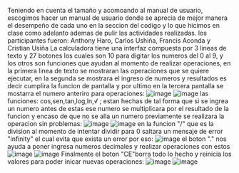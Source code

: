Teniendo en cuenta el tamaño y acomoando al manual de usuario, escogimos hacer un manual de usuario donde se aprecia de mejor manera
el desempeño de cada uno en la seccion del codigo y lo que hicimos en clase como adelanto ademas de pulir las actividades realizadas.
los participantes fueron: Anthony Haro, Carlos Ushiña, Francis Aconda y Cristian Usiña
La calculadora tiene una interfaz compuesta por 3 lineas de texto y 27 botones los cuales son 10 para digitar los numeros del 0 al 9, y los otros son funciones que ayudan al momento de realizar operaciones, en la primera linea de texto se mostraran las operaciones que se quiere ejecutar, en la segunda se mostrara el ingreso de numeros y resultados es decir cumplira la funcion de pantalla y por ultimo en la tercera pantalla se mostarra el numero anteriro para operaciones:
![image](https://github.com/AnthonyHaro/Calculadora/assets/150816518/7699a45e-3ee6-4d9f-ac05-351846d97568)
![image](https://github.com/AnthonyHaro/Calculadora/assets/150816518/fe3ceccd-d355-4e32-87c6-09495d12ea03)
las funciones: cos,sen,tan,log,ln,√ ; estan hechas de tal forma que si se ingrea un numero antes de estas ese numero se multiplicara por el resultado de la funcion y encaso de que no se alla un numero previamente se realizara la operacion sin problemas:
![image](https://github.com/AnthonyHaro/Calculadora/assets/150816518/949c353f-47cd-4dac-b78e-6c85f296a5c7)
![image](https://github.com/AnthonyHaro/Calculadora/assets/150816518/4b3795b8-ce63-4bed-bc53-e16794668e6a)
en la funcion "/" que es la division al momento de intentar dividir para 0 saltara un mensaje de error "infinity" el cual evita que exista un error por eso:
![image](https://github.com/AnthonyHaro/Calculadora/assets/150816518/36eb0fae-6569-4eec-8a46-428f5f419618)
el boton "." nos ayuda a poner ingresa numeros decimales y realizar operaciones con estos
![image](https://github.com/AnthonyHaro/Calculadora/assets/150816518/84f758e8-9575-4c4f-8537-574aa03b4edf)
![image](https://github.com/AnthonyHaro/Calculadora/assets/150816518/460367f0-d740-44d0-8b29-53b660bba649)
Finalmente el boton "CE"borra todo lo hecho y reinicia los valores para poder inicar nuevas operaciones:
![image](https://github.com/AnthonyHaro/Calculadora/assets/150816518/ba4f7ab9-801b-4c6e-8bf7-4749ba324646)
![image](https://github.com/AnthonyHaro/Calculadora/assets/150816518/45235691-8a88-4f20-b257-b2d346feab6a)
